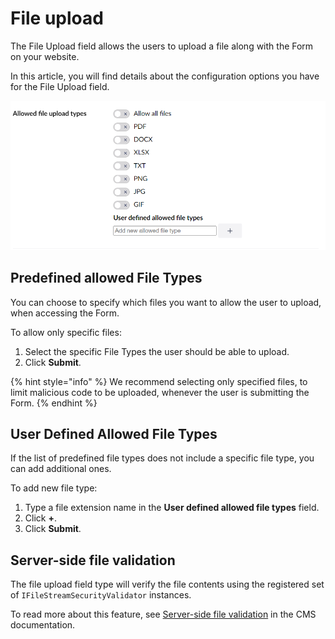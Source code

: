 # File upload

The File Upload field allows the users to upload a file along with the Form on your website.

In this article, you will find details about the configuration options you have for the File Upload field.

![fileupload](images/fileupload-types-v14.png)

## Predefined allowed File Types

You can choose to specify which files you want to allow the user to upload, when accessing the Form.

To allow only specific files:

1. Select the specific File Types the user should be able to upload.
2. Click **Submit**.

{% hint style="info" %}
We recommend selecting only specified files, to limit malicious code to be uploaded, whenever the user is submitting the Form.
{% endhint %}

## User Defined Allowed File Types

If the list of predefined file types does not include a specific file type, you can add additional ones.

To add new file type:

1. Type a file extension name in the **User defined allowed file types** field.
2. Click **+**.
3. Click **Submit**.

## Server-side file validation

The file upload field type will verify the file contents using the registered set of `IFileStreamSecurityValidator` instances.

To read more about this feature, see [Server-side file validation](https://docs.umbraco.com/umbraco-cms/v/10.latest-lts/reference/security/serverside-file-validation) in the CMS documentation.
